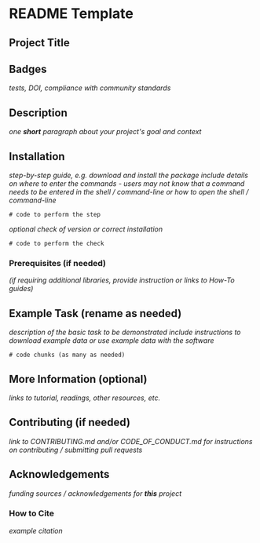 # README Template

## Project Title

## Badges
*tests, DOI, compliance with community standards*

## Description
*one **short** paragraph about your project's goal and context*

## Installation

*step-by-step guide, e.g. download and install the package*
*include details on where to enter the commands - users may not know that a command needs to be entered in the shell / command-line or how to open the shell / command-line* 
```
# code to perform the step
```

*optional check of version or correct installation*
```
# code to perform the check
```

### Prerequisites (if needed)
*(if requiring additional libraries, provide instruction or links to How-To guides)*

## Example Task (rename as needed)

*description of the basic task to be demonstrated*
*include instructions to download example data or use example data with the software*
```
# code chunks (as many as needed)
```

## More Information (optional)

*links to tutorial, readings, other resources, etc.*

## Contributing (if needed)

*link to CONTRIBUTING.md and/or CODE_OF_CONDUCT.md for instructions on contributing / submitting pull requests*

## Acknowledgements

*funding sources / acknowledgements for **this** project*

### How to Cite

  *example citation*
